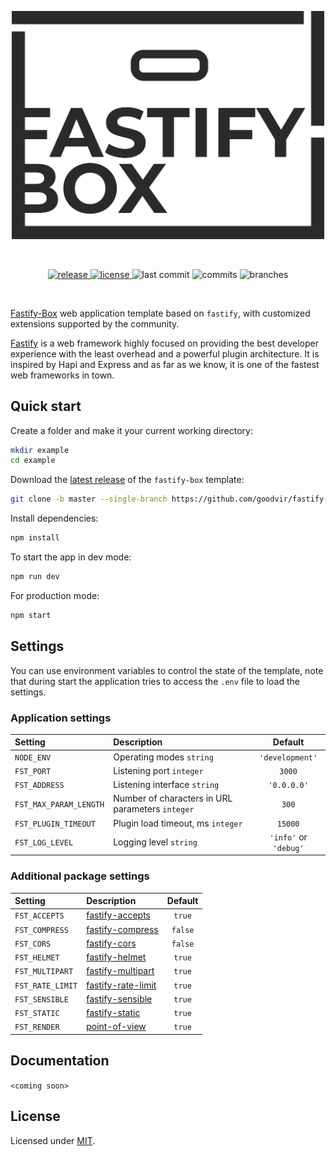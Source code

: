 <!--suppress ALL -->
<p align="center">
<img src="https://github.com/goodvir/fastify-box/raw/master/core/static/logo.png" width="500" height="auto" alt="Fastify-Box">
</p>
<br>
<p align="center">
<a href="https://github.com/goodvir/fastify-box/releases/latest">
<img src="https://badgen.net/github/release/goodvir/fastify-box/latest" alt="release">
</a>
<a href="https://github.com/goodvir/fastify-box/blob/master/LICENSE">
<img src="https://badgen.net/github/license/goodvir/fastify-box" alt="license">
</a>
<img src="https://badgen.net/github/last-commit/goodvir/fastify-box" alt="last commit">
<img src="https://badgen.net/github/commits/goodvir/fastify-box" alt="commits">
<img src="https://badgen.net/github/branches/goodvir/fastify-box" alt="branches">
</p>
<br>

[Fastify-Box](https://github.com/goodvir/fastify-box)
web application template based on `fastify`, with customized extensions supported by the community.

[Fastify](https://www.fastify.io) is a web framework highly focused on providing the best developer experience 
with the least overhead and a powerful plugin architecture. It is inspired by Hapi and Express and 
as far as we know, it is one of the fastest web frameworks in town.

## Quick start

Create a folder and make it your current working directory:

```sh
mkdir example
cd example
```

Download the [latest release](https://github.com/goodvir/fastify-box/releases/latest) of the `fastify-box` template:

```sh
git clone -b master --single-branch https://github.com/goodvir/fastify-box.git .
```

Install dependencies:

```sh
npm install
```

To start the app in dev mode:

```sh
npm run dev
```

For production mode:

```sh
npm start
```

## Settings

You can use environment variables to control the state of the template, 
note that during start the application tries to access the `.env` file to load the settings.

### Application settings

| Setting                | Description                                      | Default               |
|:-----------------------|:-------------------------------------------------|:---------------------:|
| `NODE_ENV`             | Operating modes `string`                         | `'development'`       |
| `FST_PORT`             | Listening port `integer`                         | `3000`                |
| `FST_ADDRESS`          | Listening interface  `string`                    | `'0.0.0.0'`           |
| `FST_MAX_PARAM_LENGTH` | Number of characters in URL parameters `integer` | `300`                 |
| `FST_PLUGIN_TIMEOUT`   | Plugin load timeout, ms `integer`                | `15000`               |
| `FST_LOG_LEVEL`        | Logging level `string`                           | `'info'` or `'debug'` |

### Additional package settings

| Setting          | Description                                                         | Default |
|:-----------------|:--------------------------------------------------------------------|:-------:|
| `FST_ACCEPTS`    | [fastify-accepts](https://github.com/fastify/fastify-accepts)       | `true`  |
| `FST_COMPRESS`   | [fastify-compress](https://github.com/fastify/fastify-compress)     | `false` |
| `FST_CORS`       | [fastify-cors](https://github.com/fastify/fastify-cors)             | `false` |
| `FST_HELMET`     | [fastify-helmet](https://github.com/fastify/fastify-helmet)         | `true`  |
| `FST_MULTIPART`  | [fastify-multipart](https://github.com/fastify/fastify-multipart)   | `true`  |
| `FST_RATE_LIMIT` | [fastify-rate-limit](https://github.com/fastify/fastify-rate-limit) | `true`  |
| `FST_SENSIBLE`   | [fastify-sensible](https://github.com/fastify/fastify-sensible)     | `true`  |
| `FST_STATIC`     | [fastify-static](https://github.com/fastify/fastify-static)         | `true`  |
| `FST_RENDER`     | [point-of-view](https://github.com/fastify/point-of-view)           | `true`  |

## Documentation

`<coming soon>`

## License

Licensed under [MIT](https://github.com/goodvir/fastify-box/blob/master/LICENSE).

